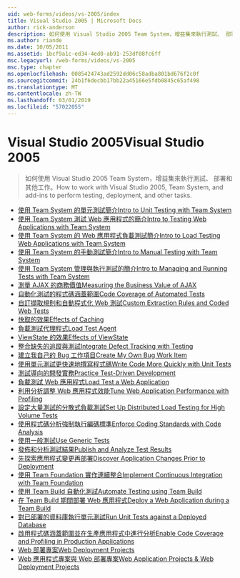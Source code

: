 ```yaml
---
uid: web-forms/videos/vs-2005/index
title: Visual Studio 2005 | Microsoft Docs
author: rick-anderson
description: 如何使用 Visual Studio 2005 Team System，增益集來執行測試、 部署和其他工作。
ms.author: riande
ms.date: 10/05/2011
ms.assetid: 1bcf9a1c-ed34-4ed0-ab91-253df08fc6ff
msc.legacyurl: /web-forms/videos/vs-2005
msc.type: chapter
ms.openlocfilehash: 0085424743ad2592dd06c58adba801bd676f2c0f
ms.sourcegitcommit: 24b1f6decbb17bb22a45166e5fdb0845c65af498
ms.translationtype: MT
ms.contentlocale: zh-TW
ms.lasthandoff: 03/01/2019
ms.locfileid: "57022055"
---
```

<a name="visual-studio-2005"></a><span data-ttu-id="f5907-103">Visual Studio 2005</span><span class="sxs-lookup"><span data-stu-id="f5907-103">Visual Studio 2005</span></span>
====================
> <span data-ttu-id="f5907-104">如何使用 Visual Studio 2005 Team System，增益集來執行測試、 部署和其他工作。</span><span class="sxs-lookup"><span data-stu-id="f5907-104">How to work with Visual Studio 2005, Team System, and add-ins to perform testing, deployment, and other tasks.</span></span>


- [<span data-ttu-id="f5907-105">使用 Team System 的單元測試簡介</span><span class="sxs-lookup"><span data-stu-id="f5907-105">Intro to Unit Testing with Team System</span></span>](introduction-to-unit-testing-with-team-system.md)
- [<span data-ttu-id="f5907-106">使用 Team System 測試 Web 應用程式的簡介</span><span class="sxs-lookup"><span data-stu-id="f5907-106">Intro to Testing Web Applications with Team System</span></span>](introduction-to-testing-web-applications-with-team-system.md)
- [<span data-ttu-id="f5907-107">使用 Team System 的 Web 應用程式負載測試簡介</span><span class="sxs-lookup"><span data-stu-id="f5907-107">Intro to Load Testing Web Applications with Team System</span></span>](introduction-to-load-testing-web-applications-with-team-system.md)
- [<span data-ttu-id="f5907-108">使用 Team System 的手動測試簡介</span><span class="sxs-lookup"><span data-stu-id="f5907-108">Intro to Manual Testing with Team System</span></span>](introduction-to-manual-testing-with-team-system.md)
- [<span data-ttu-id="f5907-109">使用 Team System 管理與執行測試的簡介</span><span class="sxs-lookup"><span data-stu-id="f5907-109">Intro to Managing and Running Tests with Team System</span></span>](introduction-to-managing-and-running-tests-with-team-system.md)
- [<span data-ttu-id="f5907-110">測量 AJAX 的商務價值</span><span class="sxs-lookup"><span data-stu-id="f5907-110">Measuring the Business Value of AJAX</span></span>](measuring-the-business-value-of-ajax.md)
- [<span data-ttu-id="f5907-111">自動化測試的程式碼涵蓋範圍</span><span class="sxs-lookup"><span data-stu-id="f5907-111">Code Coverage of Automated Tests</span></span>](code-coverage-of-automated-tests.md)
- [<span data-ttu-id="f5907-112">自訂擷取規則和自動程式化 Web 測試</span><span class="sxs-lookup"><span data-stu-id="f5907-112">Custom Extraction Rules and Coded Web Tests</span></span>](custom-extraction-rules-and-coded-web-tests.md)
- [<span data-ttu-id="f5907-113">快取的效果</span><span class="sxs-lookup"><span data-stu-id="f5907-113">Effects of Caching</span></span>](the-effects-of-caching.md)
- [<span data-ttu-id="f5907-114">負載測試代理程式</span><span class="sxs-lookup"><span data-stu-id="f5907-114">Load Test Agent</span></span>](using-the-load-test-agent.md)
- [<span data-ttu-id="f5907-115">ViewState 的效果</span><span class="sxs-lookup"><span data-stu-id="f5907-115">Effects of ViewState</span></span>](the-effects-of-viewstate.md)
- [<span data-ttu-id="f5907-116">整合缺失的追蹤與測試</span><span class="sxs-lookup"><span data-stu-id="f5907-116">Integrate Defect Tracking with Testing</span></span>](how-do-i-integrate-defect-tracking-with-testing.md)
- [<span data-ttu-id="f5907-117">建立我自己的 Bug 工作項目</span><span class="sxs-lookup"><span data-stu-id="f5907-117">Create My Own Bug Work Item</span></span>](how-do-i-create-my-own-bug-work-item.md)
- [<span data-ttu-id="f5907-118">使用單元測試更快速地撰寫程式碼</span><span class="sxs-lookup"><span data-stu-id="f5907-118">Write Code More Quickly with Unit Tests</span></span>](how-do-i-write-code-more-quickly-with-unit-tests.md)
- [<span data-ttu-id="f5907-119">測試導向的開發實務</span><span class="sxs-lookup"><span data-stu-id="f5907-119">Practice Test-Driven Development</span></span>](how-do-i-practice-test-driven-development.md)
- [<span data-ttu-id="f5907-120">負載測試 Web 應用程式</span><span class="sxs-lookup"><span data-stu-id="f5907-120">Load Test a Web Application</span></span>](how-do-i-load-test-a-web-application.md)
- [<span data-ttu-id="f5907-121">利用分析調整 Web 應用程式效能</span><span class="sxs-lookup"><span data-stu-id="f5907-121">Tune Web Application Performance with Profiling</span></span>](how-do-i-tune-web-application-performance-with-profiling.md)
- [<span data-ttu-id="f5907-122">設定大量測試的分散式負載測試</span><span class="sxs-lookup"><span data-stu-id="f5907-122">Set Up Distributed Load Testing for High Volume Tests</span></span>](how-do-i-set-up-distributed-load-testing-for-high-volume-tests.md)
- [<span data-ttu-id="f5907-123">使用程式碼分析強制執行編碼標準</span><span class="sxs-lookup"><span data-stu-id="f5907-123">Enforce Coding Standards with Code Analysis</span></span>](how-do-i-enforce-coding-standards-with-code-analysis.md)
- [<span data-ttu-id="f5907-124">使用一般測試</span><span class="sxs-lookup"><span data-stu-id="f5907-124">Use Generic Tests</span></span>](how-do-i-use-generic-tests.md)
- [<span data-ttu-id="f5907-125">發佈和分析測試結果</span><span class="sxs-lookup"><span data-stu-id="f5907-125">Publish and Analyze Test Results</span></span>](how-do-i-publish-and-analyze-test-results.md)
- [<span data-ttu-id="f5907-126">先探索應用程式變更再部署</span><span class="sxs-lookup"><span data-stu-id="f5907-126">Discover Application Changes Prior to Deployment</span></span>](how-do-i-discover-application-changes-prior-to-deployment.md)
- [<span data-ttu-id="f5907-127">使用 Team Foundation 實作連續整合</span><span class="sxs-lookup"><span data-stu-id="f5907-127">Implement Continuous Integration with Team Foundation</span></span>](how-do-i-implement-continuous-integration-with-team-foundation.md)
- [<span data-ttu-id="f5907-128">使用 Team Build 自動化測試</span><span class="sxs-lookup"><span data-stu-id="f5907-128">Automate Testing using Team Build</span></span>](how-do-i-automate-testing-using-team-build.md)
- [<span data-ttu-id="f5907-129">在 Team Build 期間部署 Web 應用程式</span><span class="sxs-lookup"><span data-stu-id="f5907-129">Deploy a Web Application during a Team Build</span></span>](how-do-i-deploy-a-web-application-during-a-team-build.md)
- [<span data-ttu-id="f5907-130">對已部署的資料庫執行單元測試</span><span class="sxs-lookup"><span data-stu-id="f5907-130">Run Unit Tests against a Deployed Database</span></span>](how-do-i-run-unit-tests-against-a-deployed-database.md)
- [<span data-ttu-id="f5907-131">啟用程式碼涵蓋範圍並在生產應用程式中進行分析</span><span class="sxs-lookup"><span data-stu-id="f5907-131">Enable Code Coverage and Profiling in Production Applications</span></span>](how-do-i-enable-code-coverage-and-profiling-in-production-applications.md)
- [<span data-ttu-id="f5907-132">Web 部署專案</span><span class="sxs-lookup"><span data-stu-id="f5907-132">Web Deployment Projects</span></span>](web-deployment-projects.md)
- [<span data-ttu-id="f5907-133">Web 應用程式專案與 Web 部署專案</span><span class="sxs-lookup"><span data-stu-id="f5907-133">Web Application Projects & Web Deployment Projects</span></span>](web-application-projects-web-deployment-projects.md)
